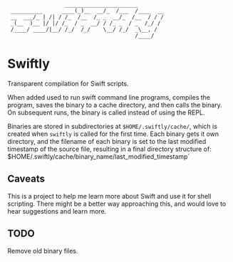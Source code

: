                       _______________________
     __________      ____(_)__  __/_  /___  /____  __
     __  ___/_ | /| / /_  /__  /_ _  __/_  /__  / / /
     _(__  )__ |/ |/ /_  / _  __/ / /_ _  / _  /_/ /
     /____/ ____/|__/ /_/  /_/    \__/ /_/  _\__, /
                                            /____/

# Swiftly

Transparent compilation for Swift scripts.

When added used to run swift command line programs, compiles the program, saves
the binary to a cache directory, and then calls the binary. On subsequent runs,
the binary is called instead of using the REPL.

Binaries are stored in subdirectories at `$HOME/.swiftly/cache/`, which is
created when `swiftly` is called for the first time. Each binary gets it
own directory, and the filename of each binary is set to the last
modified timestamp of the source file, resulting in a final directory
structure of: $HOME/.swiftly/cache/binary_name/last_modified_timestamp`

## Caveats

This is a project to help me learn more about Swift and use it for shell
scripting. There might be a better way approaching this, and would love to
hear suggestions and learn more.

## TODO

Remove old binary files.
